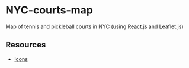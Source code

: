 # NYC-courts-map
Map of tennis and pickleball courts in NYC (using React.js and Leaflet.js)

## Resources
* [Icons](https://www.flaticon.com/)
